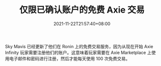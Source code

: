 ﻿---
title: "仅限已确认账户的免费 Axie 交易"
date: 2021-11-22T21:57:40+08:00
lastmod: 2021-11-22T16:45:40+08:00
draft: false
authors: ["Edith"]
description: "Sky Mavis 已经更新了他们在 Ronin 上的免费交易服务，因为从现在开始 Axie Infinity 玩家需要注册他们的账户。这意味着玩家需要在 Axie Marketplace 上使用电子邮件和密码进行注册，然后才能每天使用 100 次免费交易。"
featuredImage: "free-axie-transactions-only-with-confirmed-accounts.png"
tags: ["Crypto Art","加密艺术","Play to Earn"]
categories: ["news"]
news: ["加密艺术"]
weight: 
lightgallery: true
pinned: false
recommend: false
recommend1: false
---

Sky Mavis 已经更新了他们在 Ronin 上的免费交易服务，因为从现在开始 Axie Infinity 玩家需要注册他们的账户。这意味着玩家需要在 Axie Marketplace 上使用电子邮件和密码进行注册，然后才能每天使用 100 次免费交易。

<!--more-->

